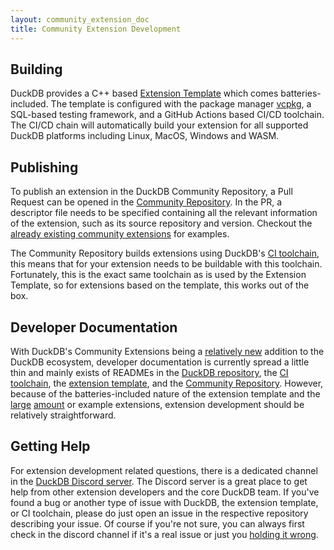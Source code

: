 ```yaml
---
layout: community_extension_doc
title: Community Extension Development
---
```


## Building
DuckDB provides a C++ based [Extension Template](https://github.com/duckdb/extension-template) which comes batteries-included.
The template is configured with the package manager [vcpkg](https://vcpkg.io/), a SQL-based testing framework, and a GitHub Actions based CI/CD toolchain.
The CI/CD chain will automatically build your extension for all supported DuckDB platforms including Linux, MacOS, Windows and WASM.

## Publishing
To publish an extension in the DuckDB Community Repository, a Pull Request can be opened in the [Community Repository](https://github.com/duckdb/community-extensions). In the PR,
a descriptor file needs to be specified containing all the relevant information of the extension, such as its source repository and version. Checkout the [already existing community extensions](https://github.com/duckdb/community-extensions/tree/main/extensions) for examples.

The Community Repository builds extensions using DuckDB's [CI toolchain](https://github.com/duckdb/extension-ci-tools), this means that 
for your extension needs to be buildable with this toolchain. Fortunately, this is the exact same toolchain as is used by the Extension Template, so 
for extensions based on the template, this works out of the box.

## Developer Documentation
With DuckDB's Community Extensions being a [relatively new](https://duckdb.org/2024/07/05/community-extensions.html) addition to the DuckDB ecosystem, developer documentation is currently
spread a little thin and mainly exists of READMEs in the [DuckDB repository](https://github.com/duckdb/duckdb), the [CI toolchain](https://github.com/duckdb/extension-ci-tools), the [extension template](https://github.com/duckdb/extension-template), and the [Community Repository](https://github.com/duckdb/community-extensions). 
However, because of the batteries-included nature of the extension template and the [large](/community_extensions.html) [amount](https://duckdb.org/docs/extensions/core_extensions.html) or example extensions,
extension development should be relatively straightforward.

## Getting Help
For extension development related questions, there is a dedicated channel in the [DuckDB Discord server](https://discord.com/invite/tcvwpjfnZx). The Discord server is
a great place to get help from other extension developers and the core DuckDB team. If you've found a bug or another type of issue with DuckDB, the extension template, or CI toolchain, please do just open an issue in the respective repository describing your issue.
Of course if you're not sure, you can always first check in the discord channel if it's a real issue or just you [holding it wrong](https://edition.cnn.com/2010/TECH/mobile/06/25/iphone.problems.response/index.html).